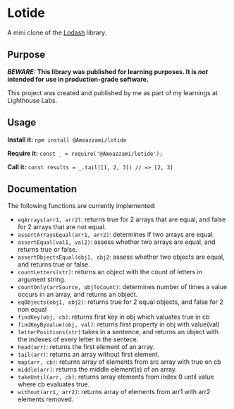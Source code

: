 # Lotide
A mini clone of the [Lodash](https://lodash.com) library.

## Purpose

**_BEWARE:_ This library was published for learning purposes. It is _not_ intended for use in production-grade software.**

This project was created and published by me as part of my learnings at Lighthouse Labs. 

## Usage

**Install it:**
`npm install @Amoazzami/lotide`

**Require it:**
`const _ = require('@Amoazzami/lotide');`

**Call it:**
`const results = _.tail([1, 2, 3]) // => [2, 3]`

## Documentation
The following functions are currently implemented:

* `eqArrays(arr1, arr2)`: returns true for 2 arrays that are equal, and false for 2 arrays that are not equal.
* `assertArraysEqual(arr1, arr2)`: determines if two arrays are equal. 
* `assertEqual(val1, val2)`: assess whether two arrays are equal, and returns true or false. 
* `assertObjectsEqual(obj1, obj2`: assess whether two objects are equal, and returns true or false. 
* `countLetters(str)`: returns an object with the count of letters in argument string.
* `countOnly(arrSource, objToCount)`: determines number of times a value occurs in an array, and returns an object.
* `eqObjects(obj1, obj2)`: returns true for 2 equal objects, and false for 2 non equal
* `findKey(obj, cb)`: returns first key in obj which valuates true in cb
* `findKeyByValue(obj, val)`: returns first property in obj with value(val)
* `letterPositions(str)`:takes in a sentence, and returns an object with the indexes of every letter in the sentece.
* `head(arr)`: returns the first element of an array.
* `tail(arr)`: returns an array without first element.
* `map(arr, cb)`: returns array of elements from src array with true on cb
* `middle(arr)`: returns the middle element(s) of an array.
* `takeUntil(arr, cb)`: returns array elements from index 0 until value where cb evaluates true.
* `without(arr1, arr2)`: returns array of elements from arr1 with arr2 elements removed.

